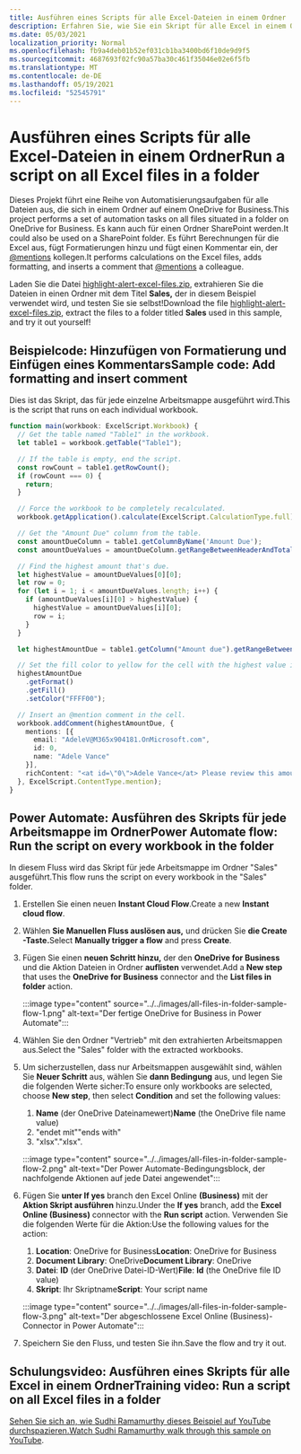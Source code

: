 ```yaml
---
title: Ausführen eines Scripts für alle Excel-Dateien in einem Ordner
description: Erfahren Sie, wie Sie ein Skript für alle Excel in einem Ordner auf einem OneDrive for Business.
ms.date: 05/03/2021
localization_priority: Normal
ms.openlocfilehash: fb9a4deb01b52ef031cb1ba3400bd6f10de9d9f5
ms.sourcegitcommit: 4687693f02fc90a57ba30c461f35046e02e6f5fb
ms.translationtype: MT
ms.contentlocale: de-DE
ms.lasthandoff: 05/19/2021
ms.locfileid: "52545791"
---
```

# <a name="run-a-script-on-all-excel-files-in-a-folder"></a><span data-ttu-id="c4b3e-103">Ausführen eines Scripts für alle Excel-Dateien in einem Ordner</span><span class="sxs-lookup"><span data-stu-id="c4b3e-103">Run a script on all Excel files in a folder</span></span>

<span data-ttu-id="c4b3e-104">Dieses Projekt führt eine Reihe von Automatisierungsaufgaben für alle Dateien aus, die sich in einem Ordner auf einem OneDrive for Business.</span><span class="sxs-lookup"><span data-stu-id="c4b3e-104">This project performs a set of automation tasks on all files situated in a folder on OneDrive for Business.</span></span> <span data-ttu-id="c4b3e-105">Es kann auch für einen Ordner SharePoint werden.</span><span class="sxs-lookup"><span data-stu-id="c4b3e-105">It could also be used on a SharePoint folder.</span></span>
<span data-ttu-id="c4b3e-106">Es führt Berechnungen für die Excel aus, fügt Formatierungen hinzu und fügt einen Kommentar ein, der [@mentions](https://support.microsoft.com/office/90701709-5dc1-41c7-aa48-b01d4a46e8c7) kollegen.</span><span class="sxs-lookup"><span data-stu-id="c4b3e-106">It performs calculations on the Excel files, adds formatting, and inserts a comment that [@mentions](https://support.microsoft.com/office/90701709-5dc1-41c7-aa48-b01d4a46e8c7) a colleague.</span></span>

<span data-ttu-id="c4b3e-107">Laden Sie die Datei <a href="https://github.com/OfficeDev/office-scripts-docs/blob/master/docs/resources/samples/highlight-alert-excel-files.zip?raw=true">highlight-alert-excel-files.zip</a>, extrahieren Sie die Dateien in einen Ordner mit dem Titel **Sales,** der in diesem Beispiel verwendet wird, und testen Sie sie selbst!</span><span class="sxs-lookup"><span data-stu-id="c4b3e-107">Download the file <a href="https://github.com/OfficeDev/office-scripts-docs/blob/master/docs/resources/samples/highlight-alert-excel-files.zip?raw=true">highlight-alert-excel-files.zip</a>, extract the files to a folder titled **Sales** used in this sample, and try it out yourself!</span></span>

## <a name="sample-code-add-formatting-and-insert-comment"></a><span data-ttu-id="c4b3e-108">Beispielcode: Hinzufügen von Formatierung und Einfügen eines Kommentars</span><span class="sxs-lookup"><span data-stu-id="c4b3e-108">Sample code: Add formatting and insert comment</span></span>

<span data-ttu-id="c4b3e-109">Dies ist das Skript, das für jede einzelne Arbeitsmappe ausgeführt wird.</span><span class="sxs-lookup"><span data-stu-id="c4b3e-109">This is the script that runs on each individual workbook.</span></span>

```TypeScript
function main(workbook: ExcelScript.Workbook) {
  // Get the table named "Table1" in the workbook.
  let table1 = workbook.getTable("Table1");

  // If the table is empty, end the script.
  const rowCount = table1.getRowCount();
  if (rowCount === 0) {
    return;
  }

  // Force the workbook to be completely recalculated.
  workbook.getApplication().calculate(ExcelScript.CalculationType.full);

  // Get the "Amount Due" column from the table.
  const amountDueColumn = table1.getColumnByName('Amount Due');
  const amountDueValues = amountDueColumn.getRangeBetweenHeaderAndTotal().getValues();

  // Find the highest amount that's due.
  let highestValue = amountDueValues[0][0];
  let row = 0;
  for (let i = 1; i < amountDueValues.length; i++) {
    if (amountDueValues[i][0] > highestValue) {
      highestValue = amountDueValues[i][0];
      row = i;
    }
  }

  let highestAmountDue = table1.getColumn("Amount due").getRangeBetweenHeaderAndTotal().getRow(row);

  // Set the fill color to yellow for the cell with the highest value in the "Amount Due" column.
  highestAmountDue
    .getFormat()
    .getFill()
    .setColor("FFFF00");

  // Insert an @mention comment in the cell.
  workbook.addComment(highestAmountDue, {
    mentions: [{
      email: "AdeleV@M365x904181.OnMicrosoft.com",
      id: 0,
      name: "Adele Vance"
    }],
    richContent: "<at id=\"0\">Adele Vance</at> Please review this amount"
  }, ExcelScript.ContentType.mention);
}
```

## <a name="power-automate-flow-run-the-script-on-every-workbook-in-the-folder"></a><span data-ttu-id="c4b3e-110">Power Automate: Ausführen des Skripts für jede Arbeitsmappe im Ordner</span><span class="sxs-lookup"><span data-stu-id="c4b3e-110">Power Automate flow: Run the script on every workbook in the folder</span></span>

<span data-ttu-id="c4b3e-111">In diesem Fluss wird das Skript für jede Arbeitsmappe im Ordner "Sales" ausgeführt.</span><span class="sxs-lookup"><span data-stu-id="c4b3e-111">This flow runs the script on every workbook in the "Sales" folder.</span></span>

1. <span data-ttu-id="c4b3e-112">Erstellen Sie einen neuen **Instant Cloud Flow**.</span><span class="sxs-lookup"><span data-stu-id="c4b3e-112">Create a new **Instant cloud flow**.</span></span>
1. <span data-ttu-id="c4b3e-113">Wählen **Sie Manuellen Fluss auslösen aus,** und drücken Sie **die Create -Taste.**</span><span class="sxs-lookup"><span data-stu-id="c4b3e-113">Select **Manually trigger a flow** and press **Create**.</span></span>
1. <span data-ttu-id="c4b3e-114">Fügen Sie einen **neuen Schritt hinzu,** der den **OneDrive for Business** und die Aktion Dateien in Ordner **auflisten** verwendet.</span><span class="sxs-lookup"><span data-stu-id="c4b3e-114">Add a **New step** that uses the **OneDrive for Business** connector and the **List files in folder** action.</span></span>

    :::image type="content" source="../../images/all-files-in-folder-sample-flow-1.png" alt-text="Der fertige OneDrive for Business in Power Automate":::
1. <span data-ttu-id="c4b3e-116">Wählen Sie den Ordner "Vertrieb" mit den extrahierten Arbeitsmappen aus.</span><span class="sxs-lookup"><span data-stu-id="c4b3e-116">Select the "Sales" folder with the extracted workbooks.</span></span>
1. <span data-ttu-id="c4b3e-117">Um sicherzustellen, dass nur Arbeitsmappen ausgewählt sind, wählen Sie **Neuer Schritt** aus, wählen Sie **dann Bedingung** aus, und legen Sie die folgenden Werte sicher:</span><span class="sxs-lookup"><span data-stu-id="c4b3e-117">To ensure only workbooks are selected, choose **New step**, then select **Condition** and set the following values:</span></span>
    1. <span data-ttu-id="c4b3e-118">**Name** (der OneDrive Dateinamewert)</span><span class="sxs-lookup"><span data-stu-id="c4b3e-118">**Name** (the OneDrive file name value)</span></span>
    1. <span data-ttu-id="c4b3e-119">"endet mit"</span><span class="sxs-lookup"><span data-stu-id="c4b3e-119">"ends with"</span></span>
    1. <span data-ttu-id="c4b3e-120">"xlsx".</span><span class="sxs-lookup"><span data-stu-id="c4b3e-120">"xlsx".</span></span>

    :::image type="content" source="../../images/all-files-in-folder-sample-flow-2.png" alt-text="Der Power Automate-Bedingungsblock, der nachfolgende Aktionen auf jede Datei angewendet":::
1. <span data-ttu-id="c4b3e-122">Fügen Sie **unter If yes** branch den Excel Online **(Business)** mit der **Aktion Skript ausführen** hinzu.</span><span class="sxs-lookup"><span data-stu-id="c4b3e-122">Under the **If yes** branch, add the **Excel Online (Business)** connector with the **Run script** action.</span></span> <span data-ttu-id="c4b3e-123">Verwenden Sie die folgenden Werte für die Aktion:</span><span class="sxs-lookup"><span data-stu-id="c4b3e-123">Use the following values for the action:</span></span>
    1. <span data-ttu-id="c4b3e-124">**Location**: OneDrive for Business</span><span class="sxs-lookup"><span data-stu-id="c4b3e-124">**Location**: OneDrive for Business</span></span>
    1. <span data-ttu-id="c4b3e-125">**Document Library**: OneDrive</span><span class="sxs-lookup"><span data-stu-id="c4b3e-125">**Document Library**: OneDrive</span></span>
    1. <span data-ttu-id="c4b3e-126">**Datei**: **ID** (der OneDrive Datei-ID-Wert)</span><span class="sxs-lookup"><span data-stu-id="c4b3e-126">**File**: **Id** (the OneDrive file ID value)</span></span>
    1. <span data-ttu-id="c4b3e-127">**Skript**: Ihr Skriptname</span><span class="sxs-lookup"><span data-stu-id="c4b3e-127">**Script**: Your script name</span></span>

    :::image type="content" source="../../images/all-files-in-folder-sample-flow-3.png" alt-text="Der abgeschlossene Excel Online (Business)-Connector in Power Automate":::
1. <span data-ttu-id="c4b3e-129">Speichern Sie den Fluss, und testen Sie ihn.</span><span class="sxs-lookup"><span data-stu-id="c4b3e-129">Save the flow and try it out.</span></span>

## <a name="training-video-run-a-script-on-all-excel-files-in-a-folder"></a><span data-ttu-id="c4b3e-130">Schulungsvideo: Ausführen eines Skripts für alle Excel in einem Ordner</span><span class="sxs-lookup"><span data-stu-id="c4b3e-130">Training video: Run a script on all Excel files in a folder</span></span>

<span data-ttu-id="c4b3e-131">[Sehen Sie sich an, wie Sudhi Ramamurthy dieses Beispiel auf YouTube durchspazieren.](https://youtu.be/xMg711o7k6w)</span><span class="sxs-lookup"><span data-stu-id="c4b3e-131">[Watch Sudhi Ramamurthy walk through this sample on YouTube](https://youtu.be/xMg711o7k6w).</span></span>
